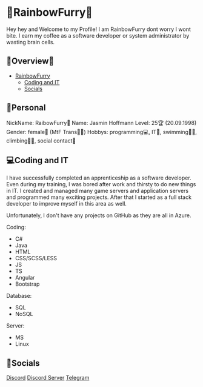 # 🐺RainbowFurry🐺

Hey hey and Welcome to my Profile!
I am RainbowFurry dont worry I wont bite.
I earn my coffee as a software developer or system administrator by wasting brain cells.

## 🔭Overview🔬
- [RainbowFurry](#personal)
  - [Coding and IT](#coding-and-it)
  - [Socials](#social)


## 👧Personal

NickName: RaibowFurry🌈
Name: Jasmin Hoffmann
Level: 25🏆 (20.09.1998)
Gender: female🎀 (MtF Trans🏳‍🌈)
Hobbys: programming💻, IT💾, swimming🏊‍♀️, climbing🧗‍♀️, social contact👬 


## 💻Coding and IT

I have successfully completed an apprenticeship as a software developer. Even during my training, I was bored after work and thirsty to do new things in IT. I created and managed many game servers and application servers and programmed many exciting projects.
After that I started as a full stack developer to improve myself in this area as well. 

Unfortunately, I don't have any projects on GitHub as they are all in Azure.

Coding:
- C#
- Java
- HTML
- CSS/SCSS/LESS
- JS
- TS
- Angular
- Bootstrap

Database:
- SQL
- NoSQL

Server:
- MS
- Linux


## 🔔Socials

[Discord][social-discord]
[Discord Server][discord-invite]
[Telegram][social-telegram]
<!---
[TikTok]
[Instagram]
[Facebook]
[Snapchat]
[YouTube]
--->


[discord-invite]: https://discord.gg/Ff9MU8QGrY
[social-discord]: https://discord.gg/39brtBXq
[social-telegram]: https://t.me/RainbowFurry
